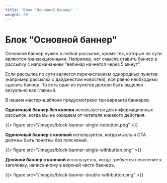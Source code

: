 ```yaml
---
title: 'Блок "Основной баннер" '
weight: 20
---
```

# Блок "Основной баннер" 

Основной баннер нужен в любой рассылке, кроме тех, которые по сути являются транзакционными. Например, нет смысла ставить баннер в рассылку с напоминанием "вебинар начнется через 5 минут".

Если рассылка по сути является перечислением однородных пунктов (например рассылка с дайджестом новостей), все равно необходимо сделать баннер. То есть один из пунктов должен быть выделен визуально как главный.

В нашем мастер-шаблоне предусмотрено три варианта баннеров. 

**Одиночный баннер без кнопки** используется для информационных рассылок, когда мы не ожидаем от читателя никакого действия. 

{{< figure src="/images/block-banner-single-nobutton.png"  >}}

**Одиночный баннер c кнопкой** используется, когда мысль и CTA должны быть понятны без пояснений. 

{{< figure src="/images/block-banner-single-withbutton.png" >}}

**Двойной баннер c кнопкой** используется, когда требуется пояснение к заголовку, написанному в верхней части баннера. 

{{< figure src="/images/block-banner-double-withbutton.png" >}}



